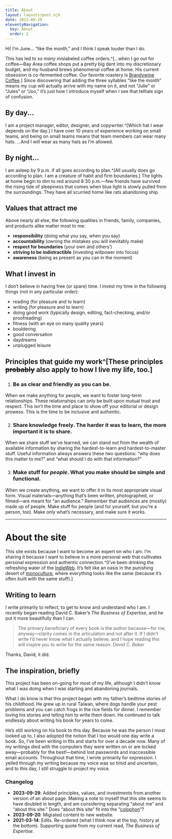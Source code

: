 ```yaml
---
title: About
layout: layouts/post.njk
date: 2023-09-29
eleventyNavigation:
  key: About
  order: 2
---
```

Hi! I’m June... “like the month,” and I think I speak louder than I do.

This has led to *so many* mislabeled coffee orders.^[...when I go out for coffee—Bay Area coffee shops put a pretty big dent into my discretionary budget, and my husband brews phenomenal coffee at home. His current obsession is co-fermented coffee. Our favorite roastery is [Brandywine Coffee](https://www.brandywinecoffeeroasters.com).] Since discovering that adding the three syllables “like the month” means my cup will actually arrive with my name on it, and not “Julie” or “Jules” or “Joo,” it’s just how I introduce myself when I see that telltale sign of confusion.

<!-- [^1]: ...when I go out for coffee—Bay Area coffee shops put a pretty big dent into my discretionary budget, and my husband brews phenomenal coffee at home. His current obsession is co-fermented coffee. Our favorite roastery is [Brandywine Coffee](https://www.brandywinecoffeeroasters.com). -->

## By day...
I am a project manager, editor, designer, and copywriter.^[Which hat I wear depends on the day.] I have over 10 years of experience working on small teams, and being on small teams means that team members can wear many hats. ...And I will wear as many hats as I’m allowed.

<!-- [^2]: Which hat I wear depends on the day. -->

## By night...
I am asleep by 9 p.m. if all goes according to plan.^[All usually does go according to plan. I am a creature of habit and firm boundaries.] The lights at home begin to dim to red around 8:30 p.m.—few friends have survived the rising tide of sleepiness that comes when blue light is slowly pulled from the surroundings. They have all scurried home like rats abandoning ship.

<!-- [^3]: All usually does go according to plan. I am a creature of habit and firm boundaries. -->

## Values that attract me
Above nearly all else, the following qualities in friends, family, companies, and products alike matter most to me:
* **responsibility** (doing what you say, when you say)
* **accountability** (owning the mistakes you will inevitably make)
* **respect for boundaries** (your own and others’)
* **striving to be indistractible** (investing willpower into focus)
* **awareness** (being as present as you can in the moment)

## What I invest in
I don’t believe in having free (or spare) time. I invest my time in the following things (not in any particular order):
* reading (for pleasure and to learn)
* writing (for pleasure and to learn)
* doing good work (typically design, editing, fact-checking, and/or proofreading)
* fitness (with an eye on many quality years)
* bouldering
* good conversation
* daydreams
* unplugged leisure

## Principles that guide my work^[These principles ~~probably~~ also apply to how I live my life, too.]

<!-- [^4]: These principles ~~probably~~ also apply to how I live my life, too. -->

1. ### Be as clear and friendly as you can be.
  <p class="indent">When we make anything for people, we want to foster long-term relationships. These relationships can only be built upon mutual trust and respect. This isn’t the time and place to show off your editorial or design prowess. This is the time to be inclusive and authentic.</p>

2. ### Share knowledge freely. The harder it was to learn, the more important it is to share.
  <p class="indent">When we share stuff we’ve learned, we can stand out from the wealth of available information by sharing the hardest-to-learn and hardest-to-master stuff. Useful information always answers these two questions: “why does this matter to me?” and “what should I do with that information?”</p>

3. ### Make stuff for *people*. What you make should be simple and functional.
  <p class="indent">When we create anything, we want to offer it in its most appropriate visual form. Visual materials—anything that’s been written, photographed, or filmed—are meant for “an audience.” Remember that audiences are (mostly) made up of people. Make stuff for people (and for yourself, but you’re a person, too). Make only what’s necessary, and make sure it works.</p>

<hr />

# About the site

This site exists because I want to become an expert on who I am. I’m sharing it because I want to believe in a more personal web that cultivates personal expression and authentic connection.^[I’ve been drinking the refreshing water of the [IndieWeb](https://indieweb.org/different). It’s felt like an oasis in the punishing desert of [monoculture](https://indieweb.org/monoculture), where everything looks like the same (because it’s often built with the same stuff).]

<!-- [^5]: I’ve been drinking the refreshing water of the [IndieWeb](https://indieweb.org/different). It’s felt like an oasis in the punishing desert of [monoculture](https://indieweb.org/monoculture), where everything looks like the same (because it’s often built with the same stuff). -->

## Writing to learn

I write primarily to reflect, to get to know and understand who I am. I recently began reading David C. Baker’s *The Business of Expertise*, and he put it more beautifully than I can.

> The primary beneficiary of every book is the author because—for me, anyway—clarity comes in the articulation and not after it. If I didn’t write I’d never know what I actually believe, and I hope reading this will inspire you to write for the same reason.
<cite>David C. Baker</cite>

Thanks, David, it did.

## The inspiration, briefly

This project has been on-going for most of my life, although I didn’t know what I was doing when I was starting and abandoning journals. 

What I do know is that this project began with my father’s bedtime stories of his childhood. He grew up in rural Taiwan, where dogs handle your pest problems and you can catch frogs in the rice fields for dinner. I remember loving his stories and telling him to write them down. He continued to talk endlessly about writing his book for years to come.

He’s still working on his book to this day. Because he was the person I most looked up to, I also adopted the notion that I too would one day write a book. So, I’ve been writing in fits and starts for over a decade now. Many of my writings died with the computers they were written on or are locked away—probably for the best!—behind lost passwords and inaccessible email accounts. Throughout that time, I wrote primarily for expression. I yelled through my writing because my voice was so timid and uncertain, and to this day, I still struggle to project my voice.

### Changelog

* **2023-09-29**: Added principles, values, and investments from another version of an about page. Making a note to myself that this site seems to have doubled in length, and am considering separating “about me” and “about this site.” Does “about this site” fit into the “[colophon](/colophon)”?
* **2023-09-20**: Migrated content to new website.
* **2021-03-14**: Edits. Re-ordered (what I think now at the top, history at the bottom). Supporting quote from my current read, *The Business of Expertise*.
